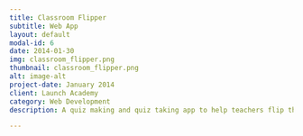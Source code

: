 ```yaml
---
title: Classroom Flipper
subtitle: Web App
layout: default
modal-id: 6
date: 2014-01-30
img: classroom_flipper.png
thumbnail: classroom_flipper.png
alt: image-alt
project-date: January 2014
client: Launch Academy
category: Web Development
description: A quiz making and quiz taking app to help teachers flip their classrooms by assigning videos accompanied by short quizzes to students and providing teachers with analytics using Ruby, Rails, jQuery, HTML, CSS..

---
```


